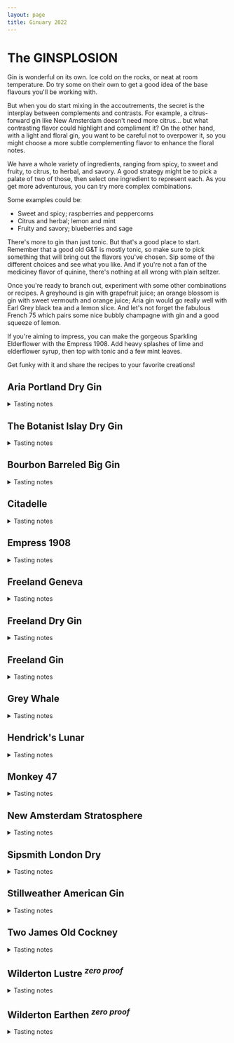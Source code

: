 ```yaml
---
layout: page
title: Ginuary 2022
---
```


<style>
summary {
  cursor: pointer;
  outline: none;
}
summary + img {
  float: right;
  max-height: 225px;
  max-width: 225px;
}
h2 {
  clear: both;
}
</style>

# The GINSPLOSION

Gin is wonderful on its own. Ice cold on the rocks, or neat at room temperature. Do try some on their own to get a good
idea of the base flavours you'll be working with.

But when you do start mixing in the accoutrements, the secret is the interplay between complements and contrasts. For
example, a citrus-forward gin like New Amsterdam doesn't need more citrus... but what contrasting flavor could highlight
and compliment it? On the other hand, with a light and floral gin, you want to be careful not to overpower it, so you
might choose a more subtle complementing flavor to enhance the floral notes.

We have a whole variety of ingredients, ranging from spicy, to sweet and fruity, to citrus, to herbal, and savory. A
good strategy might be to pick a palate of two of those, then select one ingredient to represent each. As you get more
adventurous, you can try more complex combinations.

Some examples could be:

* Sweet and spicy; raspberries and peppercorns
* Citrus and herbal; lemon and mint
* Fruity and savory; blueberries and sage

There's more to gin than just tonic. But that's a good place to start. Remember that a good old G&T is mostly tonic, so
make sure to pick something that will bring out the flavors you've chosen. Sip some of the different choices and see what
you like. And if you're not a fan of the mediciney flavor of quinine, there's nothing at all wrong with plain seltzer.

Once you're ready to branch out, experiment with some other combinations or recipes. A greyhound is gin with grapefruit
juice; an orange blossom is gin with sweet vermouth and orange juice; Aria gin would go really well with Earl Grey black
tea and a lemon slice. And let's not forget the fabulous French 75 which pairs some nice bubbly champagne with gin and
a good squeeze of lemon.

If you're aiming to impress, you can make the gorgeous Sparkling Elderflower with the Empress 1908. Add heavy splashes
of lime and elderflower syrup, then top with tonic and a few mint leaves.

Get funky with it and share the recipes to your favorite creations!

## Aria Portland Dry Gin
<details>
  <summary>Tasting notes</summary>
  <img src="/assets/images/gins/aria.jpg">
  Aria is full bodied and boldly aromatic. Juniper is up front—obvious on the first nosing and initially on the palate. Underneath the juniper, layers of bright citrus, earthy undertones, floral highlights and subtle spicy notes reveal themselves, both on the nose and palate, though none are overpowering. All of the layers of flavor are balanced. The pristine Bull Run water use to cut Aria after distillation provides a rich, creamy mouthfeel. The finish is long and soft.
</details>

## The Botanist Islay Dry Gin
<details>
  <summary>Tasting notes</summary>
  <img src="/assets/images/gins/botanist.jpg">
  The Botanist is famed for its versatility and complexity. Its 31 botanical ingredients mean there’s a wealth of subtle flavours that drinkers and bartenders can go on to pull out according to their preference.
</details>

## Bourbon Barreled Big Gin
<details>
  <summary>Tasting notes</summary>
  <img src="/assets/images/gins/big_gin_bourbon.png">
  Warm and woody with a hint of spice and notes of juniper turned up just right, Bourbon Barreled Big Gin is crafted for the curious. It's rested for 6 months in once-used bourbon barrels from Heaven Hill Distillery, so their flagship is enriched with flavors of vanilla, charred oak and tannins.

  Bourbon Barreled Big Gin will highlight the smokiness of grilled dishes. Try it with salmon or pork, and grilled garden veggies like carrots or asparagus.
</details>

## Citadelle
<details>
  <summary>Tasting notes</summary>
  <img src="/assets/images/gins/citadelle.png">
  In the southwest, there is first of all the sun. Then there is the sea, then the junipers, with which we make Citadelle Gin. Citadelle is a castle gin made using an open flame Pot Still distillation process.
</details>

## Empress 1908
<details>
  <summary>Tasting notes</summary>
  <img src="/assets/images/gins/empress.png">
  On top of traditional botanicals, Victoria Distillers adds a signature blend of black tea served at the Empress Hotel and butterfly pea blossom, an exotic herb that balances the traditional citrus notes of gin with a warm herbal earthiness, and gives the gin its natural indigo colour. Empress 1908’s combination of exquisite taste, delicate aroma, soft texture, and remarkable presentation provide the perfect base for a new aesthetic of cocktail creation and enjoyment.
</details>

## Freeland Geneva
<details>
  <summary>Tasting notes</summary>
  <img src="/assets/images/gins/freeland_geneva.png">
  Inspired by genever, the Dutch grandmother of gin, Freeland’s Geneva showcases Oregon grown rye with an array of sultry and savory botanicals. A rich grain backbone heightened by peaks of alluring spice and hints of Willamette Valley hazelnuts. Enjoy neat or stirred into a classic whiskey cocktail. Geneva is hand-crafted grain to glass in Portland, Oregon.

  Rich layered rye and buckwheat with undertones of hazelnut, juniper and spice with a lengthy and contemplative finish.
</details>

## Freeland Dry Gin
<details>
  <summary>Tasting notes</summary>
  <img src="/assets/images/gins/freeland_dry.jpg">
  Freeland Spirits Dry Gin is a London Dry-style dry gin distilled in Portland, Oregon. For all you rebels defying the odds and breaking through the glass ceilings, we created a Navy Strength Gin, because strong gals deserve strong gin. The aromatics are concentrated and bold, tickling the senses with hints of spice, citrus peel, and the ever present juniper berry. Our women owned and operated distillery offers the best of the Pacific Northwest in every sip.

  Leads with juniper and is backed up with notes of pine forest, mulled spices, green olive and a hint of citrus.
</details>

## Freeland Gin
<details>
  <summary>Tasting notes</summary>
  <img src="/assets/images/gins/freeland_gin.png">
  Freeland Spirits Gin is small batch crafted using a unique blend of traditional heat distillation along with vacuum distillation, which allows us to use fresh, Pacific Northwest ingredients. Fresh herbal essences of rosemary, mint and crisp cucumber lift the nose. Grapefruit and lemon peel brighten the brisk juniper and bold spice. Pink peppercorn, coriander and star anise mingle with 10 additional dried botanicals in the copper pot still.

  Layered spice balanced by freshness, strikingly smooth texture, rounded body.
</details>

## Grey Whale
<details>
  <summary>Tasting notes</summary>
  <img src="/assets/images/gins/grey_whale.jpg">
  Citrus, with lemony notes, hints of mint and evergreen inspired pine. As it sits, a warming, earthy nuttiness begins to emerge. A faint nuttiness with gentle echoes of mint on the entry. Pine-forward juniper mid-palate echoes both juniper and fir needles. Slightly sweet, the botanicals evoke a texture and richness to the palate.

  A good suggestion is to take any vodka cocktail recipe and replace the vodka with Gray Whale Gin. Suddenly, your tasteless cocktail is interesting.
</details>

## Hendrick's Lunar
<details>
  <summary>Tasting notes</summary>
  <img src="/assets/images/gins/hendricks_lunar.png">
  Hendrick's Lunar is a delightfully smooth and alluring gin that is rich with night blooming floral essence, offering a delicate balance of warm baked spices, and finished with a crisp burst of citrus. LUNAR is best enjoyed during casual nights at home and is a curious companion for sundowners and starry nights with friends.
</details>

## Monkey 47
<details>
  <summary>Tasting notes</summary>
  <img src="/assets/images/gins/monkey47.jpg">
  Fresh and fruity, with a lot of complicated nuance. There’s two levels on which you can enjoy this spirit: firstly, you can just appreciate the way it blends together to create a single powerful presence. Secondly, you can sit down as if to study it and probe the way this myriad of botanicals unravel on your palate.

  The palate starts with some minty, herbal notes. Herbaceous juniper, blackthorne, lavender and an acute resiny pine note that comes across as more spruce/rosemary. As the taste progresses, we get peppery, vegetal notes, harmoniously entwined as if a single botanical.
</details>

## New Amsterdam Stratosphere
<details>
  <summary>Tasting notes</summary>
  <img src="/assets/images/gins/new_amsterdam.png">
  This is a citrus-forward gin with a crisp, clean taste. Enjoy in a classic Gin & Tonic with citrus notes of orange and lime.
</details>

## Sipsmith London Dry
<details>
  <summary>Tasting notes</summary>
  <img src="/assets/images/gins/sipsmith.png">
  Floral, summer meadow notes, followed by mellow rounded juniper and zesty, citrus freshness. Reveals lemon tart & orange marmalade, before all the flavours harmonise.
</details>

## Stillweather American Gin
<details>
  <summary>Tasting notes</summary>
  <img src="/assets/images/gins/stillweather.jpg">
  London Dry meets the New World. A bold yet utterly smooth 90.8 proof Gin built on a London Dry style base of Juniper berries and Coriander, big Orange Citrus follow with clean Pepper to back up this very well layered Spirit. Pour this Gin over ice and enjoy it as a sipper, or use it in amazing cocktails! This Award winning Gin is very versatile and keeps you engaged from start to finish.
</details>

## Two James Old Cockney
<details>
  <summary>Tasting notes</summary>
  <img src="/assets/images/gins/two_james.png">
  Old Cockney is a contemporary style gin crafted from a base of organic winter wheat. The botanical blend of coriander and orange peel provide nice floral and citrus aromas and flavors, which are balanced by spice from black peppercorn and earthy elements from orris root, angelica root and gentian root. Our gin possesses heavy juniper, but pine notes serve as an undertone in the flavor profile. The result is a dry, smooth gin with a unique but harmonious balance of flavors—a true cocktail connoisseur’s gin.
</details>

## Wilderton Lustre <sup>*zero proof*</sup>
<details>
  <summary>Tasting notes</summary>
  <img src="/assets/images/gins/wilderton_lustre.png">
  Bitter orange, tarragon, and lavender combine for citrus, herbaceous, and ﬂoral notes. Bright, tangy, and lush with a long-lasting finish.

  Pairs well with Coconut Water, Iced Tea, Lemon/Lime, Egg White, Berry, Pineapple, Lavender, Tarragon
</details>

## Wilderton Earthen <sup>*zero proof*</sup>
<details>
  <summary>Tasting notes</summary>
  <img src="/assets/images/gins/wilderton_earthen.jpg">
  White peppercorn, pine-smoked tea and cardamom combine for notes of exotic spices, wood, and smoke. Robust, sultry, and warm with a lingering finish.

  Pairs well with orange juice, apple cider, ginger beer, warm tea, coffee, cream, mint, cherry.
</details>

<br style="clear: both;" />
